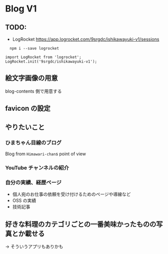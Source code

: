 # Blog V1

## TODO:

- LogRocket https://app.logrocket.com/9srgdc/ishikawayuki-v1/sessions

```
  npm i --save logrocket
```

```
import LogRocket from 'logrocket';
LogRocket.init('9srgdc/ishikawayuki-v1');
```

## 絵文字画像の用意

blog-contents 側で用意する

## favicon の設定

## やりたいこと

### ひまちゃん目線のブログ

Blog from `Himawari-chan`s point of view

### YouTube チャンネルの紹介

### 自分の実績、経歴ページ

- 個人宛のお仕事の依頼を受け付けるためのページや導線など
- OSS の実績
- 技術記事

## 好きな料理のカテゴリごとの一番美味かったものの写真とか載せる

→ そういうアプリもありかも
